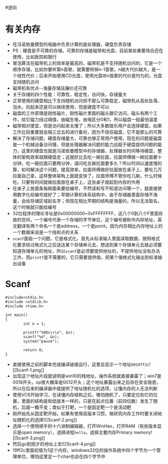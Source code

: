#逆向 

# 有关内存
- 在冯诺依曼模型的电脑中负责计算的是处理器，硬盘负责存储
- PS：硬盘是不可靠的存储，可靠的存储是磁带和光盘，目前某些重要场合还在使用，比如医院和银行
- 冒泡算法在磁带机上的效率是最高的，磁带机是不支持随机访问的，它是一个顺序存储，比如你要听第n首歌，就需要转掉n-1首歌，n越大代价越大，是一个线性代价；后来开始使用CD光盘，使用光盘听n首歌的代价是均匀的，光盘支持随机访问
- 磁带机有优点--海量存储且廉价还可靠
- 关于存储的四个性能：可靠性，稳定性，访问快，存储量大
- 正常使用的硬盘相比下支持随机访问但不那么可靠稳定，磁带机从高处坠落、泡水，捡起来还是可以继续使用，但是硬盘不可以
- 磁盘的工作原理是刚性磁片，刚性磁片里面的磁头跟它访问，磁头有两个工作，给它磁力线过阈值，由磁生电，由电区分0和1，所以磁盘一般最怕温差
- 磁带相对便宜，但是访问起来太慢了；所以大多数娱乐用户会选择硬盘，如果工作比较重要就会隔三岔五的进行备份，因为不信任磁盘，它不是那么的可靠
- 解决了存储问题，硬盘存储量大，可靠也够正常用户使用，现在的问题是磁盘是一个机械设备访问慢，但是处理器解决问题的能力远超于硬盘提供问题的能力，这里的硬盘也就是冯诺依曼模型中的存储器，处理器长时间等待硬盘，整体的架构效率就跟硬盘走；这就好比去吃一碗拉面，拉面师傅做一碗拉面要十分钟，吃一碗拉面只要两分钟，请问吃五碗拉面要多久？所以时间以速度慢的算，如何解决这个问题，提高效率，拉面师傅做好拉面放在桌子上，要吃几万拉面自己拿，这样整体架构上面就变快了，拉面师傅不管你吃几碗，什么时候吃，只要有时间就做拉面放在桌子上，这张桌子就起到内存的作用
- 在桌子上放面条每碗面条要给编号，不然读和写不知道访问哪一个，就直接使用数字化给编号就好了；早期计算机体系结构中，由于存储器里面存储不海量，会给存储区域起名字；但现在相比早期的结构是海量的，所以无法取名，这个时候就只能给编号
- 32位程序的理论寻址是0x00000000~0xFFFFFFFF，这八个0到八个F里面存放的空间，一个编号代表一个存储的字节单位，这个编号被称作内存地址，英文翻译有两个命名一个是address，一个是point，因为内存相比内存地址上的一个数据来说是一个线和点的关系
- `scanf`面临一个问题，它是格式化，首先从标准输入里面读取数据，按照格式化要求经过格式化之后送达某个存储单元去，想送到某个存储单元去就必须要知道存储单元的地址，所以`scanf`是必须要提供地址的，不提供地址没有办法工作，而`printf`是不需要的，它只需要提供值，把某个值格式化输出到标准输出设备







# Scanf
```
#include<stdio.h>
#include <stdlib.h>
#include <time.h>

int main()
{
        int n = 1;
        
        printf("%08x\r\n", &n);
        scanf("%d", &n);
        system("pause");

        return 0;
}
```
- 直接使用之前的脚本完成编译链接运行，这里会显示一个地址`0019ff2c`![[Scanf-1.png]]
- 出现这个地址片段就说明是win10的栈地址，操作系统就直接暴露了；win7是0018开头，xp很大概率是0012开头；这个地址暴露出来之后存在安全隐患，所以在后来的编译器中就提供了地址随机化的选项，让懂内存的人无法判断
- 使用VC6开始学习，在读懂内存结构之后，哪怕随机了，只要定位到它的位置，里面的结构是和低版本一样的，只是在起点位置（前四位数）发生了随机，后面一概不变；类似于打靶，一个是固定靶一个是活动靶
- 刚开始先从固定靶开始，如果有使用高版本习惯，做研究内存工作时要关闭地址随机化的选择![[Scanf-2.png]]
- 选择一个使用顺手的十六进制编辑器，打开WinHex，打开RAM（有些版本显示是open memory），选择进程`hello`，选择主要内存Primary memory![[Scanf-3.png]]
- 然后go到刚才的地址上去![[Scanf-4.png]]
- 19ff2c里面初值为1这个内存，windows32位的操作系统中四个字节为一个管理单位，哪怕这里定一个char也会在四个字节中